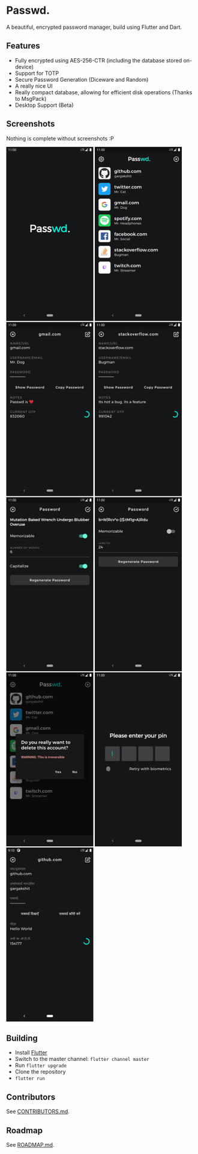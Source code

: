 # Passwd.

A beautiful, encrypted password manager, build using Flutter and Dart.

## Features

- Fully encrypted using AES-256-CTR (including the database stored on-device)
- Support for TOTP
- Secure Password Generation (Diceware and Random)
- A really nice UI
- Really compact database, allowing for efficient disk operations (Thanks to MsgPack)
- Desktop Support (Beta)

## Screenshots

Nothing is complete without screenshots :P

<p align="left">
  <img src="./screenshots/splash.png" width="232px" />
  <img src="./screenshots/home.png" width="232px" />
  <img src="./screenshots/gmail_details.png" width="232px" />
  <img src="./screenshots/stackoverflow.png" width="232px" />
  <img src="./screenshots/password_gen_0.png" width="232px" />
  <img src="./screenshots/password_gen_1.png" width="232px" />
  <img src="./screenshots/deletion_notice.png" width="232px" />
  <img src="./screenshots/secure.png" width="232px" />
  <img src="./screenshots/hindi.png" width="232px" />
</p>

## Building

- Install [Flutter](https://flutter.dev)
- Switch to the master channel: `flutter channel master`
- Run `flutter upgrade`
- Clone the repository
- `flutter run`

## Contributors

See [CONTRIBUTORS.md](./CONTRIBUTORS.md).

## Roadmap

See [ROADMAP.md](./ROADMAP.md).
